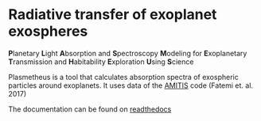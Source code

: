 Radiative transfer of exoplanet exospheres
==========================================

**P**lanetary **L**ight **A**bsorption and **S**pectroscopy **M**odeling for **E**xoplanetary **T**ransmission and **H**abitability **E**xploration **U**sing **S**cience

Plasmetheus is a tool that calculates absorption spectra of exospheric particles around exoplanets. It uses data of the [AMITIS](https://ui.adsabs.harvard.edu/abs/2017JPhCS.837a2017F/abstract) code (Fatemi et. al. 2017)

The documentation can be found on [readthedocs](https://plasmetheus.readthedocs.io/en/latest/)